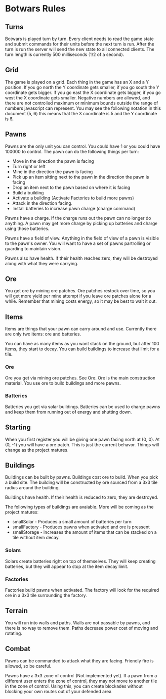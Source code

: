 # Botwars Rules

## Turns
Botwars is played turn by turn. Every client needs to read the game state and submit commands for their units before the next turn is run. After the turn is run the server will send the new state to all connected clients. The turn length is currently 500 milliseconds (1/2 of a second).

## Grid
The game is played on a grid. Each thing in the game has an X and a Y position. If you go north the Y coordinate gets smaller, if you go south the Y coordinate gets bigger. If you go east the X coordinate gets bigger, if you go west the X coordinate gets smaller. Negative numbers are allowed, and there are not controlled maximum or minimum bounds outside the range of numbers javascript can represent. You may see the following notation in this document (5, 6) this means that the X coordinate is 5 and the Y coordinate is 6.

## Pawns
Pawns are the only unit you can control. You could have 1 or you could have 100000 to control. The pawn can do the following things per turn:

* Move in the direction the pawn is facing
* Turn right or left
* Mine in the direction the pawn is facing
* Pick up an item sitting next to the pawn in the direction the pawn is facing
* Drop an item next to the pawn based on where it is facing
* Build a building
* Activate a building (Activate Factories to build more pawns)
* Attack in the direction facing.
* Install batteries to increase pawn charge (charge command)

Pawns have a charge. If the charge runs out the pawn can no longer do anything. A pawn may get more charge by picking up batteries and charge using those batteries.

Pawns have a field of view. Anything in the field of view of a pawn is visible to the pawn's owner. You will want to have a set of pawns partrolling or guarding to maintain vision.

Pawns also have health. If their health reaches zero, they will be destroyed along with what they were carrying.


## Ore
You get ore by mining ore patches. Ore patches restock over time, so you will get more yield per mine attempt if you leave ore patches alone for a while. Remember that mining costs energy, so it may be best to wait it out.

## Items
Items are things that your pawn can carry around and use. Currently there are only two items: ore and batteries.

You can have as many items as you want stack on the ground, but after 100 items, they start to decay. You can build buildings to increase that limit for a tile.

### Ore
Ore you get via mining ore patches. See Ore. Ore is the main construction material. You use ore to build buildings and more pawns.

### Batteries
Batteries you get via solar buildings. Batteries can be used to charge pawns and keep them from running out of energy and shutting down.

## Starting
When you first register you will be giving one pawn facing north at (0, 0). At (0, -1) you will have a ore patch. This is just the current behavor. Things will change as the project matures.

## Buildings
Buildings can be built by pawns. Buildings cost ore to build. When you pick a build site. The building will be constructed by ore sourced from a 3x3 tile radius around the building.

Buildings have health. If their health is reduced to zero, they are destroyed.

The following types of buildings are avaiable. More will be coming as the project matures:
* smallSolar - Produces a small amount of batteries per turn
* smallFactory - Produces pawns when activated and ore is pressent
* smallStorage - Increases the amount of items that can be stacked on a tile without item decay.

### Solars
Solars create batteries right on top of themselves. They will keep creating batteries, but they will appear to stop at the item decay limit. 

### Factories
Factories build pawns when activated. The factory will look for the required ore in a 3x3 tile surrounding the factory.

## Terrain
You will run into walls and paths. Walls are not passable by pawns, and there is no way to remove them. Paths decrease power cost of moving and rotating.

## Combat
Pawns can be commanded to attack what they are facing. Friendly fire is allowed, so be careful.

Pawns have a 3x3 zone of control (Not implemented yet). If a pawn from a different user enters the zone of control, they may not move to another tile in the zone of control. Using this, you can create blockades without blocking your own routes out of your defended area.


